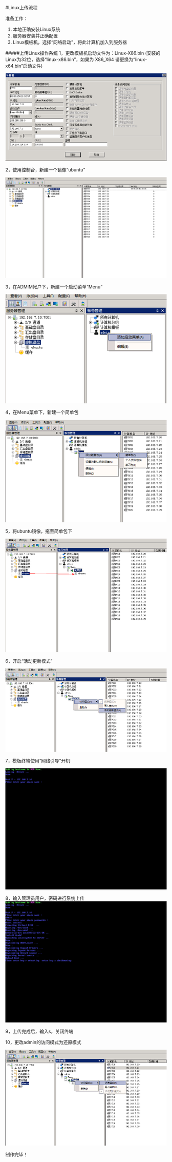 #Linux上传流程

准备工作：

1. 本地正确安装Linux系统
2. 服务器安装并正确配置
3. Linux模板机，选择“网络启动”，将此计算机加入到服务器





#####上传Linux操作系统
1，更改模板机启动文件为：Linux-X86.bin (安装的Linux为32位，选择“linux-x86.bin”，如果为 X86_X64 请更换为“linux-x64.bin”启动文件)

![](/assets/l1.png)


2，使用控制台，新建一个镜像“ubuntu”

![](/assets/l4.png)

3，在ADMIM帐户下，新建一个启动菜单“Menu”

![](/assets/l5.png)


4，在Menu菜单下，新建一个简单包

![](/assets/l6.png)

5，将ubuntu镜像，拖至简单包下

![](/assets/l8.png)

6，开启“活动更新模式”

![](/assets/l7.png)

7，模板终端使用“网络引导”开机

![](/assets/l2.png)

8，输入管理员用户，密码进行系统上传
![](/assets/l9.png)

9，上传完成后，输入s，关闭终端

10，更改admin的访问模式为还原模式

![](/assets/l10-1.png)


制作完毕！



